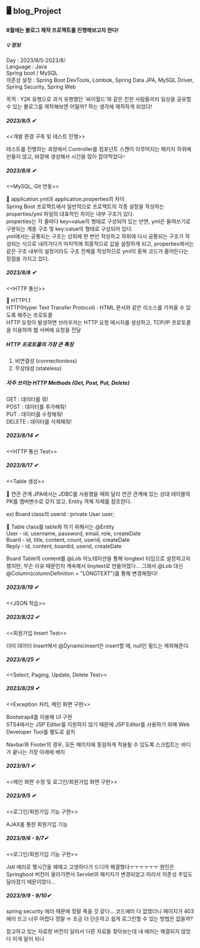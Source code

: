 ## 🖥 blog_Project

#### 8월에는 블로그 제작 프로젝트를 진행해보고자 한다!

##### 💡 정보

Day : 2023/8/5-2023/8/ <br>
Language : Java <br>
Spring boot / MySQL <br>
의존성 설정 : Spring Boot DevTools, Lombok, Spring Data JPA, MySQL Driver, Spring Security, Spring Web

목적 : Y2K 유행으로 과거 유행했던 '싸이월드'와 같은 친한 사람들끼리 일상을 공유할 수 있는 블로그를 제작해보면 어떨까? 하는 생각에 제작하게 되었다!

##### 2023/8/5 ✔ <br>
<<개발 환경 구축 및 테스트 진행>> <br>

테스트를 진행하는 과정에서 Controller를 컴포넌트 스캔이 이루어지는 패키지 하위에 만들지 않고, 바깥에 생성해서 시간을 많이 잡아먹었다💦 

##### 2023/8/6 ✔ <br>
<<MySQL, Git 연동>> <br>

📎 application.yml과 application.properties의 차이 <br>
Spring Boot 프로젝트에서 일반적으로 프로젝트의 각종 설정을 작성하는 properties/yml 파일의 대표적인 차이는 내부 구조가 있다. <br>
properties는 각 줄마다 key=value의 형태로 구성되어 있는 반면, yml은 들여쓰기로 구분되는 계층 구조 및 key:value의 형태로 구성되어 있다.<br>
yml에서는 공통되는 구조는 상위에 한 번만 작성하고 하위에 다시 공통되는 구조가 작성되는 식으로 내려가다가 마지막에 최종적으로 값을 설정하게 되고,
properties에서는 같은 구조 내부의 설정이라도 구조 전체를 작성하므로 yml이 중복 코드가 줄어든다는 장점을 가지고 있다. 

##### 2023/8/8 ✔ <br>
<<HTTP 통신>> <br>

📎 HTTP1.1 <br>
HTTP(Hyper Text Transfer Protocol) : HTML 문서와 같은 리소스를 가져올 수 있도록 해주는 프로토콜 <br>
HTTP 요청이 발생하면 브라우저는 HTTP 요청 메시지를 생성하고, TCP/IP 프로토콜을 이용하여 웹 서버에 요청을 전달 <br>

##### HTTP 프로토콜의 가장 큰 특징 <br>
1. 비연결성 (connectionless)
2. 무상태성 (stateless)

##### 자주 쓰이는 HTTP Methods (Get, Post, Put, Delete) <br> 
GET : 데이터를 줘! <br>
POST : 데이터를 추가해줘! <br>
PUT : 데이터를 수정해줘! <br>
DELETE : 데이터를 삭제해줘! <br>

##### 2023/8/14 ✔ <br>
<<HTTP 통신 Test>> <br>

##### 2023/8/17 ✔ <br>
<<Table 생성>> <br>

📎 연관 관계
JPA에서는 JDBC를 사용했을 때와 달리 연관 관계에 있는 상대 테이블의 PK를 멤버변수로 갖지 않고, Entity 객체 자체를 참조한다.

ex) Board class의 userid : private User user;

📎 Table
class를 table화 하기 위해서는 @Entity <br>
User - id, username, password, email, role, createDate <br>
Board - id, title, content, count, userid, createDate <br> 
Reply - id, content, boardid, userid, createDate <br>

Board Table의 content를 @Lob 어노테이션을 통해 longtext 타입으로 설정하고자 했지만, 무슨 이유 때문인지 계속해서 tinytext로 만들어졌다...
그래서 @Lob 대신 @Column(columnDefinition = "LONGTEXT")를 통해 변경해줬다!

##### 2023/8/19 ✔ <br>
<<JSON 학습>> <br>

##### 2023/8/22 ✔ <br>
<<회원가입 Insert Test>> <br>

더미 데이터 Insert에서 @DynamicInsert은 insert할 때, null인 필드는 제외해준다.

##### 2023/8/25 ✔ <br>
<<Select, Paging, Update, Delete Test>>

##### 2023/8/29 ✔ <br>
<<Exception 처리, 메인 화면 구현>> <br>

Bootstrap4를 이용해 UI 구현 <br>
STS4에서는 JSP Editor를 지원하지 않기 때문에 JSP Editor를 사용하기 위해 Web Developer Tool를 별도로 설치 <br>

Navbar와 Footer의 경우, 모든 페이지에 동일하게 적용될 수 있도록 스크립트는 바디가 끝나는 가장 아래에 배치

##### 2023/9/1 ✔ <br>
<<메인 화면 수정 및 로그인/회원가입 화면 구현>> <br>

##### 2023/9/5 ✔ <br>
<<로그인/회원가입 기능 구현>> <br>

AJAX를 통한 회원가입 기능

##### 2023/9/6 - 9/7✔ <br>
<<로그인/회원가입 기능 구현>> <br>

Jstl 에러로 몇시간을 헤매고 고생하다가 드디어 해결했다ㅜㅜㅜㅜㅜㅜ
원인은 Springboot 버전이 올라가면서 Servlet의 패키지가 변경되었고 따라서 의존성 주입도 달라졌기 때문이었다...

##### 2023/9/9 - 9/10✔ <br>

spring security 에러 때문에 정말 죽을 것 같다...
코드에러 다 없앴더니 페이지가 403에러 뜨고 너무 어렵다 정말 ㅠ
조금 더 단순하고 쉽게 로그인할 수 있는 방법은 없을까?

참고하고 있는 자료랑 버전이 달라서 다른 자료들 찾아보는데 내 에러는 해결되지 않았다 이게 말이 되나

